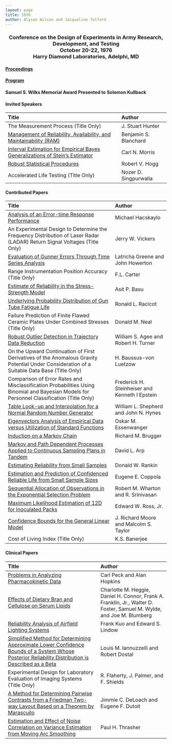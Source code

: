 ```yaml
---
layout: page
title: 1976
author: Alyson Wilson and Jacqueline Telford
---
```

<div align="center"><h3>Conference on the Design of Experiments in Army Research, Development, and Testing<br>
October 20-22, 1976<br>
Harry Diamond Laboratories, Adelphi, MD</h3></div>


#### [Proceedings](https://alysongwilson.github.io/ACAS/DOE3/DOE22.pdf#page=1)

#### [Program](https://alysongwilson.github.io/ACAS/DOE3/DOE22.pdf#page=9)

#### Samuel S. Wilks Memorial Award Presented to Solomon Kullback


#### Invited Speakers

| Title | Author |
| :--- | :--- |
| The Measurement Process (Title Only) | J. Stuart Hunter |
| [Management of Reliability, Availability, and Maintainability (RAM)](https://alysongwilson.github.io/ACAS/DOE3/DOE22.pdf#page=17) | Benjamin S. Blanchard |
| [Interval Estimation for Empirical Bayes Generalizations of Stein’s Estimator](https://alysongwilson.github.io/ACAS/DOE3/DOE22.pdf#page=237) | Carl N. Morris |
| [Robust Statistical Procedures](https://alysongwilson.github.io/ACAS/DOE3/DOE22.pdf#page=265) | Robert V. Hogg |
| Accelerated Life Testing (Title Only) | Nozer D. Singpurwalla |


#### Contributed Papers

| Title | Author |
| :--- | :--- |
| [Analysis of an Error-time Response Performance](https://alysongwilson.github.io/ACAS/DOE3/DOE22.pdf#page=47) | Michael Hacskaylo |
| An Experimental Design to Determine the Frequency Distribution of Laser Radar (LADAR) Return Signal Voltages (Title Only) | Jerry W. Vickers |
| [Evaluation of Gunner Errors Through Time Series Analysis](https://alysongwilson.github.io/ACAS/DOE3/DOE22.pdf#page=89) | Latricha Greene and John Howerton |
| Range Instrumentation Position Accuracy (Title Only) | F.L. Carter |
| [Estimate of Reliability in the Stress-Strength Model](https://alysongwilson.github.io/ACAS/DOE3/DOE22.pdf#page=113) | Asit P. Basu |
| [Underlying Probability Distribution of Gun Tube Fatigue Life](https://alysongwilson.github.io/ACAS/DOE3/DOE22.pdf#page=127) | Ronald L. Racicot |
| Failure Prediction of Finite Flawed Ceramic Plates Under Combined Stresses (Title Only) | Donald M. Neal |
| [Robust Outlier Detection in Trajectory Data Reduction](https://alysongwilson.github.io/ACAS/DOE3/DOE22.pdf#page=159) | William S. Agee and Robert H. Turner |
| On the Upward Continuation of First Derivatives of the Anomalous Gravity Potential Under Consideration of a Suitable Data Base (Title Only) | H. Baussus-von Luetzow |
| Comparison of Error Rates and Misclassification Probabilities Using Binomial and Bayesian Models for Personnel Classification (Title Only) | Frederick H. Steinheiser and Kenneth I Epstein |
| [Table Look-up and Interpolation for a Normal Random Number Generator](https://alysongwilson.github.io/ACAS/DOE3/DOE22.pdf#page=169) | William L. Shepherd and John N. Hynes |
| [Eigenvectors Analysis of Empirical Data versus Utilization of Standard Functions](https://alysongwilson.github.io/ACAS/DOE3/DOE22.pdf#page=181) | Oskar M. Essenwanger |
| [Induction on a Markov Chain](https://alysongwilson.github.io/ACAS/DOE3/DOE22.pdf#page=195) | Richard M. Brugger |
| [Markov and Path Dependent Processes Applied to Continuous Sampling Plans in Tandem](https://alysongwilson.github.io/ACAS/DOE3/DOE22.pdf#page=202) | David L. Arp |
| [Estimating Reliability from Small Samples](https://alysongwilson.github.io/ACAS/DOE3/DOE22.pdf#page=271) | Donald W. Rankin |
| [Estimation and Prediction of Confidenced Reliable Life from Small Sample Sizes](https://alysongwilson.github.io/ACAS/DOE3/DOE22.pdf#page=311) | Eugene E. Coppola |
| [Sequential Allocation of Observations in the Exponential Selection Problem](https://alysongwilson.github.io/ACAS/DOE3/DOE22.pdf#page=325) | Robert M. Wharton and R. Srinivasan |
| [Maximum Likelihood Estimation of 12D for Inoculated Packs](https://alysongwilson.github.io/ACAS/DOE3/DOE22.pdf#page=331) | Edward W. Ross, Jr. |
| [Confidence Bounds for the General Linear Model](https://alysongwilson.github.io/ACAS/DOE3/DOE22.pdf#page=341) | J. Richard Moore and Malcolm S. Taylor |
| Cost of Living Index (Title Only) | K.S. Banerjee |


#### Clinical Papers

| Title | Author |
| :--- | :--- |
| [Problems in Analyzing Pharmacokinetic Data](https://alysongwilson.github.io/ACAS/DOE3/DOE22.pdf#page=28) | Carl Peck and Alan Hopkins |
| [Effects of Dietary Bran and Cellulose on Serum Lipids](https://alysongwilson.github.io/ACAS/DOE3/DOE22.pdf#page=39) | Charlotte M. Heggie, Daniel H. Connor, Frank A. Franklin, Jr., Walter D. Foster, Samuel M. Wylde, and Joe M. Blumberg |
| [Reliability Analysis of Airfield Lighting Systems](https://alysongwilson.github.io/ACAS/DOE3/DOE22.pdf#page=63) | Frank Kuo and Edward S. Lindow |
| [Simplified Method for Determining Approximate Lower Confidence Bounds of a System Whose Posterior Reliability Distribution is Described as a Beta](https://alysongwilson.github.io/ACAS/DOE3/DOE22.pdf#page=81) | Louis M. Iannuzzelli and Robert Dostal |
| Experimental Design for Laboratory Evaluation of Imaging Systems (Title Only) | R. Flaherty, J. Palmer, and F. Shields |
| [A Method for Determining Pairwise Contrasts from a Friedman Two-way Layout Based on a Theorem by Marascuilo](https://alysongwilson.github.io/ACAS/DOE3/DOE22.pdf#page=107) | Jimmie C. DeLoach and Eugene F. Dutoit |
| [Estimation and Effect of Noise Correlation on Variance Estimation from Moving Arc Smoothing](https://alysongwilson.github.io/ACAS/DOE3/DOE22.pdf#page=141) | Paul H. Thrasher |
